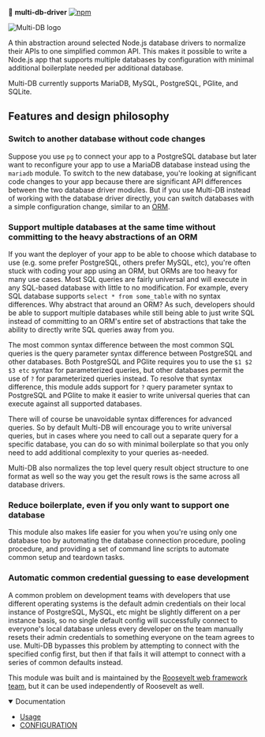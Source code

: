 🐙 **multi-db-driver** [![npm](https://img.shields.io/npm/v/multi-db-driver.svg)](https://www.npmjs.com/package/multi-db-driver)

<img src="https://media.githubusercontent.com/media/rooseveltframework/multi-db/refs/heads/main/multi-db.png" alt="Multi-DB logo" title="Multi-DB logo" class="float-right rounded-edges">

A thin abstraction around selected Node.js database drivers to normalize their APIs to one simplified common API. This makes it possible to write a Node.js app that supports multiple databases by configuration with minimal additional boilerplate needed per additional database.

Multi-DB currently supports MariaDB, MySQL, PostgreSQL, PGlite, and SQLite.

## Features and design philosophy

### Switch to another database without code changes

Suppose you use `pg` to connect your app to a PostgreSQL database but later want to reconfigure your app to use a MariaDB database instead using the `mariadb` module. To switch to the new database, you're looking at significant code changes to your app because there are significant API differences between the two database driver modules. But if you use Multi-DB instead of working with the database driver directly, you can switch databases with a simple configuration change, similar to an [ORM](https://en.wikipedia.org/wiki/Object%E2%80%93relational_mapping).

### Support multiple databases at the same time without committing to the heavy abstractions of an ORM

If you want the deployer of your app to be able to choose which database to use (e.g. some prefer PostgreSQL, others prefer MySQL, etc), you're often stuck with coding your app using an ORM, but ORMs are too heavy for many use cases. Most SQL queries are fairly universal and will execute in any SQL-based database with little to no modification. For example, every SQL database supports `select * from some_table` with no syntax differences. Why abstract that around an ORM? As such, developers should be able to support multiple databases while still being able to just write SQL instead of committing to an ORM's entire set of abstractions that take the ability to directly write SQL queries away from you.

The most common syntax difference between the most common SQL queries is the query parameter syntax difference between PostgreSQL and other databases. Both PostgreSQL and PGlite requires you to use the `$1 $2 $3 etc` syntax for parameterized queries, but other databases permit the use of `?` for parameterized queries instead. To resolve that syntax difference, this module adds support for `?` query parameter syntax to PostgreSQL and PGlite to make it easier to write universal queries that can execute against all supported databases.

There will of course be unavoidable syntax differences for advanced queries. So by default Multi-DB will encourage you to write universal queries, but in cases where you need to call out a separate query for a specific database, you can do so with minimal boilerplate so that you only need to add additional complexity to your queries as-needed.

Multi-DB also normalizes the top level query result object structure to one format as well so the way you get the result rows is the same across all database drivers.

### Reduce boilerplate, even if you only want to support one database

This module also makes life easier for you when you're using only one database too by automating the database connection procedure, pooling procedure, and providing a set of command line scripts to automate common setup and teardown tasks.

### Automatic common credential guessing to ease development

A common problem on development teams with developers that use different operating systems is the default admin credentials on their local instance of PostgreSQL, MySQL, etc might be slightly different on a per instance basis, so no single default config will successfully connect to everyone's local database unless every developer on the team manually resets their admin credentials to something everyone on the team agrees to use. Multi-DB bypasses this problem by attempting to connect with the specified config first, but then if that fails it will attempt to connect with a series of common defaults instead.

This module was built and is maintained by the [Roosevelt web framework](https://rooseveltframework.org) [team](https://rooseveltframework.org/contributors), but it can be used independently of Roosevelt as well.

<details open>
  <summary>Documentation</summary>
  <ul>
    <li><a href="./USAGE.md">Usage</a></li>
    <li><a href="./CONFIGURATION.md">CONFIGURATION</a></li>
  </ul>
</details>
